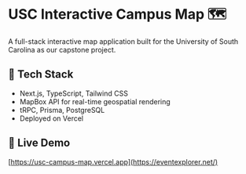 # USC Interactive Campus Map 🗺️

A full-stack interactive map application built for the University of South Carolina as our capstone project.

## 🔧 Tech Stack
- Next.js, TypeScript, Tailwind CSS
- MapBox API for real-time geospatial rendering
- tRPC, Prisma, PostgreSQL
- Deployed on Vercel

## 🔗 Live Demo
[https://usc-campus-map.vercel.app](https://eventexplorer.net/)


<!-- 
## 🎯 My Contributions
- Built frontend UI components in React & Tailwind
- Integrated MapBox to display dynamic location data
- Setup GitHub Actions for CI/CD
- Designed PostgreSQL schema and wrote key tRPC endpoints

## 📸 Screenshots
![map](./screenshots/map.png)

## 🎥 Demo Video
[Watch here](https://youtu.be/your-demo-link)
-->
